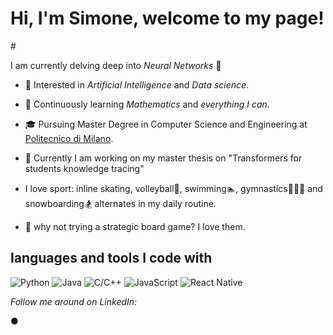 # Hi,  I'm Simone, welcome to my page!

#![]()

I am currently delving deep into *Neural Networks* 🚂   

* 🤔   Interested in *Artificial Intelligence* and *Data science*.

* 🌱   Continuously learning  *Mathematics* and *everything I can*.

* 🎓   Pursuing Master Degree in Computer Science and Engineering at [Politecnico di Milano](https://www.polimi.it/).

* 📖   Currently I am working on my master thesis on "Transformers for students knowledge tracing"

*  I love sport: inline skating, volleyball🏐, swimming🏊, gymnastics🤸🏽‍♂️ and snowboarding🏂 alternates in my daily routine.

* 🎲 why not trying a strategic board game? I love them.



## languages and tools I code with</h3>
<p>

  <img alt="Python" src="https://img.shields.io/badge/-Python-2088FF?style=flat-square&logo=python&logoColor=white" />
  <img alt="Java" src="https://img.shields.io/badge/-Java-orange?style=flat-square&logo=java&logoColor=white" />
  <img alt="C/C++" src="https://img.shields.io/badge/-C/C++-blue?style=flat-square&logo=C++&logoColor=white" />
  <img alt="JavaScript" src="https://img.shields.io/badge/-JavaScript-yellow?style=flat-square&logo=JavaScript&logoColor=white" />
  <img alt="React Native" src="https://img.shields.io/badge/-ReactNative-45b8d8?style=flat-square&logo=react&logoColor=white" />

</p>

<i>Follow me around on LinkedIn:</i><br>

  <a target="_blank" href="https://www.linkedin.com/in/simonesartoni/"></a> ●








